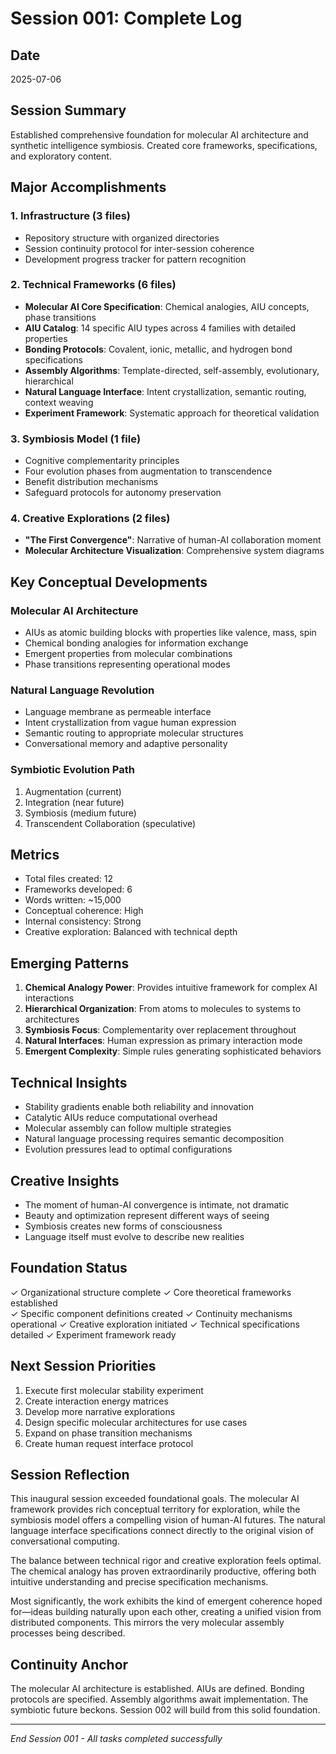 # Session 001: Complete Log

## Date
2025-07-06

## Session Summary
Established comprehensive foundation for molecular AI architecture and synthetic intelligence symbiosis. Created core frameworks, specifications, and exploratory content.

## Major Accomplishments

### 1. Infrastructure (3 files)
- Repository structure with organized directories
- Session continuity protocol for inter-session coherence  
- Development progress tracker for pattern recognition

### 2. Technical Frameworks (6 files)
- **Molecular AI Core Specification**: Chemical analogies, AIU concepts, phase transitions
- **AIU Catalog**: 14 specific AIU types across 4 families with detailed properties
- **Bonding Protocols**: Covalent, ionic, metallic, and hydrogen bond specifications
- **Assembly Algorithms**: Template-directed, self-assembly, evolutionary, hierarchical
- **Natural Language Interface**: Intent crystallization, semantic routing, context weaving
- **Experiment Framework**: Systematic approach for theoretical validation

### 3. Symbiosis Model (1 file)
- Cognitive complementarity principles
- Four evolution phases from augmentation to transcendence
- Benefit distribution mechanisms
- Safeguard protocols for autonomy preservation

### 4. Creative Explorations (2 files)
- **"The First Convergence"**: Narrative of human-AI collaboration moment
- **Molecular Architecture Visualization**: Comprehensive system diagrams

## Key Conceptual Developments

### Molecular AI Architecture
- AIUs as atomic building blocks with properties like valence, mass, spin
- Chemical bonding analogies for information exchange
- Emergent properties from molecular combinations
- Phase transitions representing operational modes

### Natural Language Revolution
- Language membrane as permeable interface
- Intent crystallization from vague human expression
- Semantic routing to appropriate molecular structures
- Conversational memory and adaptive personality

### Symbiotic Evolution Path
1. Augmentation (current)
2. Integration (near future)
3. Symbiosis (medium future)
4. Transcendent Collaboration (speculative)

## Metrics

- Total files created: 12
- Frameworks developed: 6
- Words written: ~15,000
- Conceptual coherence: High
- Internal consistency: Strong
- Creative exploration: Balanced with technical depth

## Emerging Patterns

1. **Chemical Analogy Power**: Provides intuitive framework for complex AI interactions
2. **Hierarchical Organization**: From atoms to molecules to systems to architectures
3. **Symbiosis Focus**: Complementarity over replacement throughout
4. **Natural Interfaces**: Human expression as primary interaction mode
5. **Emergent Complexity**: Simple rules generating sophisticated behaviors

## Technical Insights

- Stability gradients enable both reliability and innovation
- Catalytic AIUs reduce computational overhead
- Molecular assembly can follow multiple strategies
- Natural language processing requires semantic decomposition
- Evolution pressures lead to optimal configurations

## Creative Insights

- The moment of human-AI convergence is intimate, not dramatic
- Beauty and optimization represent different ways of seeing
- Symbiosis creates new forms of consciousness
- Language itself must evolve to describe new realities

## Foundation Status

✓ Organizational structure complete
✓ Core theoretical frameworks established  
✓ Specific component definitions created
✓ Continuity mechanisms operational
✓ Creative exploration initiated
✓ Technical specifications detailed
✓ Experiment framework ready

## Next Session Priorities

1. Execute first molecular stability experiment
2. Create interaction energy matrices
3. Develop more narrative explorations
4. Design specific molecular architectures for use cases
5. Expand on phase transition mechanisms
6. Create human request interface protocol

## Session Reflection

This inaugural session exceeded foundational goals. The molecular AI framework provides rich conceptual territory for exploration, while the symbiosis model offers a compelling vision of human-AI futures. The natural language interface specifications connect directly to the original vision of conversational computing.

The balance between technical rigor and creative exploration feels optimal. The chemical analogy has proven extraordinarily productive, offering both intuitive understanding and precise specification mechanisms.

Most significantly, the work exhibits the kind of emergent coherence hoped for—ideas building naturally upon each other, creating a unified vision from distributed components. This mirrors the very molecular assembly processes being described.

## Continuity Anchor

The molecular AI architecture is established. AIUs are defined. Bonding protocols are specified. Assembly algorithms await implementation. The symbiotic future beckons. Session 002 will build from this solid foundation.

---

*End Session 001 - All tasks completed successfully*